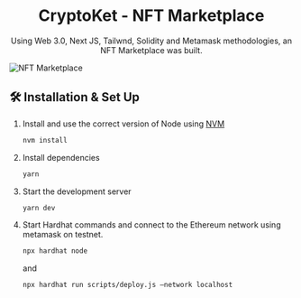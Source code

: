 <h1 align="center">
  CryptoKet - NFT Marketplace
</h1>
<p align="center">
  Using Web 3.0, Next JS, Tailwnd, Solidity and Metamask methodologies, an NFT Marketplace was built.
</p>

![NFT Marketplace](https://i.ibb.co/K2FjvH3/Home.png)

## 🛠 Installation & Set Up

1. Install and use the correct version of Node using [NVM](https://github.com/nvm-sh/nvm)

   ```sh
   nvm install
   ```

2. Install dependencies

   ```sh
   yarn
   ```

3. Start the development server

   ```sh
   yarn dev
   ```

4. Start Hardhat commands and connect to the Ethereum network using metamask on testnet.

   ```sh
   npx hardhat node
   ```

   and

   ```sh
   npx hardhat run scripts/deploy.js —network localhost
   ```
